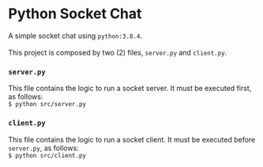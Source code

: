 # Python Socket Chat

A simple socket chat using `python:3.8.4`.
<br />
<br />
This project is composed by two (2) files, `server.py` and `client.py`.
<br />
### `server.py`
This file contains the logic to run a socket server. It must be executed first, as follows: <br />
`$ python src/server.py`
<br />
### `client.py`
This file contains the logic to run a socket client. It must be executed before `server.py`, as follows: <br />
`$ python src/client.py`
